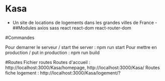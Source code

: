 # Kasa

- Un site de locations de logements dans les grandes villes de France -
##Modules 
axios
sass
react
react-dom
react-router-dom

#Commandes

Pour demarrer le serveur / start the server : npm run start 
Pour mettre en production / put in production : npm run build

#Routes
Fichier routes 
Routes d'accueil : http://localhost:3000/Kasa/homepage, http://localhost:3000/Kasa/
Routes fiche logement : http://localhost:3000/Kasa/logement/?


